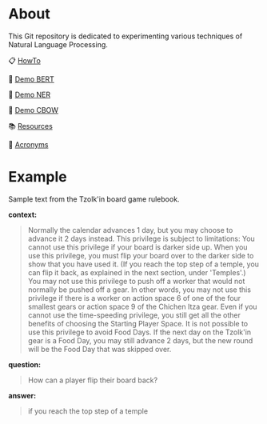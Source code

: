 # About

This Git repository is dedicated to experimenting various techniques of Natural Language Processing.

:clipboard: [HowTo](pages/howto.md)

:robot: [Demo BERT](demo_question_answering_bert_finetuned_squad.ipynb)

:robot: [Demo NER](demo_ner.ipynb)

:robot: [Demo CBOW](demo_cbow.ipynb)

:books: [Resources](pages/resources.md)

:speech_balloon: [Acronyms](pages/acronyms.md)

# Example

Sample text from the Tzolk'in board game rulebook.

**context:**

> Normally the calendar advances 1 day, but you may choose to advance it 2 days instead. This privilege is subject to limitations: You cannot use this privilege if your board is darker side up. When you use this privilege, you must flip your board over to the darker side to show that you have used it. (If you reach the top step of a temple, you can flip it back, as explained in the next section, under 'Temples'.) You may not use this privilege to push off a worker that would not normally be pushed off a gear. In other words, you may not use this privilege if there is a worker on action space 6 of one of the four smallest gears or action space 9 of the Chichen Itza gear. Even if you cannot use the time-speeding privilege, you still get all the other benefits of choosing the Starting Player Space. It is not possible to use this privilege to avoid Food Days. If the next day on the Tzolk'in gear is a Food Day, you may still advance 2 days, but the new round will be the Food Day that was skipped over.

**question:**

> How can a player flip their board back?

**answer:**

> if you reach the top step of a temple
